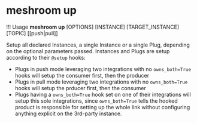 # meshroom up

!!! Usage
    **meshroom up** [OPTIONS] [INSTANCE] [TARGET_INSTANCE] [TOPIC]
                   [[push|pull]]

Setup all declared Instances, a single Instance or a single Plug, depending on the optional parameters passed.
Instances and Plugs are setup according to their `@setup` hooks:
* Plugs in push mode leveraging two integrations with no `owns_both=True` hooks will setup the consumer first, then the producer
* Plugs in pull mode leveraging two integrations with no `owns_both=True` hooks will setup the prducer first, then the consumer
* Plugs having a `owns_both=True` hook set on one of their integrations will setup this sole integrations, since `owns_both=True` tells the hooked product is responsible for setting up the whole link without configuring anything explicit on the 3rd-party instance.
